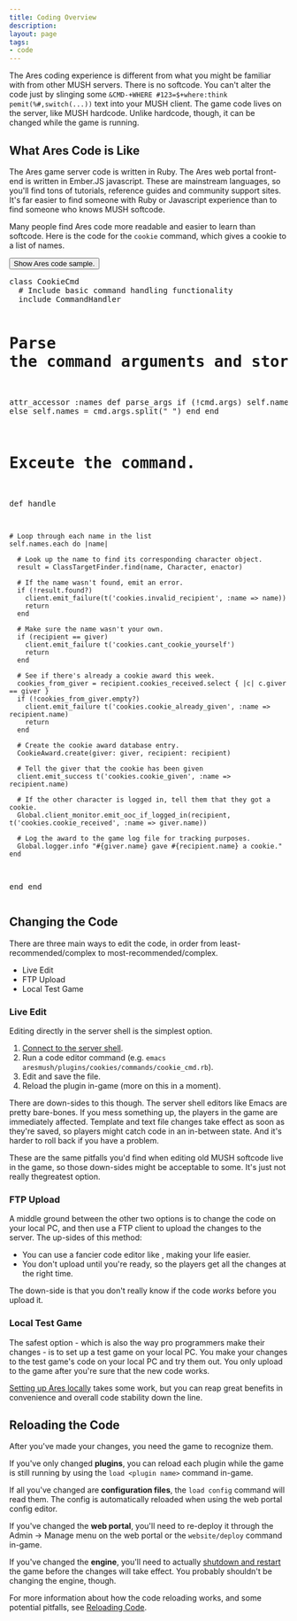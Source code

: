 ```yaml
---
title: Coding Overview
description:
layout: page
tags: 
- code
---
```


The Ares coding experience is different from what you might be familiar with from other MUSH servers.  There is no softcode.  You can't alter the code just by slinging some `&CMD-+WHERE #123=$+where:think pemit(%#,switch(...))` text into your MUSH client.  The game code lives on the server, like MUSH hardcode.  Unlike hardcode, though, it can be changed while the game is running. 


## What Ares Code is Like

The Ares game server code is written in Ruby.  The Ares web portal front-end is written in Ember.JS javascript.  These are mainstream languages, so you'll find tons of tutorials, reference guides and community support sites.  It's far easier to find someone with Ruby or Javascript experience than to find someone who knows MUSH softcode.

Many people find Ares code more readable and easier to learn than softcode.   Here is the code for the `cookie` command, which gives a cookie to a list of names.


  <button class="btn btn-primary" type="button" data-toggle="collapse" data-target="#collapseExample" aria-expanded="false" aria-controls="collapseExample">
    Show Ares code sample.
  </button>

<div class="collapse" id="collapseExample">
  <div class="card card-block">
      <pre>
class CookieCmd
  # Include basic command handling functionality
  include CommandHandler
  
  # Parse the command arguments and store them into the 'names' variable.
  attr_accessor :names
  def parse_args
    if (!cmd.args)
      self.names = []
    else
      self.names = cmd.args.split(" ")
    end
  end

  # Exceute the command.
  def handle
  
    # Loop through each name in the list
    self.names.each do |name|

      # Look up the name to find its corresponding character object.
      result = ClassTargetFinder.find(name, Character, enactor)
  
      # If the name wasn't found, emit an error.
      if (!result.found?)
        client.emit_failure(t('cookies.invalid_recipient', :name => name))
        return
      end
  
      # Make sure the name wasn't your own.
      if (recipient == giver)
        client.emit_failure t('cookies.cant_cookie_yourself')
        return
      end
    
      # See if there's already a cookie award this week.
      cookies_from_giver = recipient.cookies_received.select { |c| c.giver == giver }
      if (!cookies_from_giver.empty?)
        client.emit_failure t('cookies.cookie_already_given', :name => recipient.name)
        return
      end
    
      # Create the cookie award database entry.
      CookieAward.create(giver: giver, recipient: recipient)
    
      # Tell the giver that the cookie has been given
      client.emit_success t('cookies.cookie_given', :name => recipient.name)
  
      # If the other character is logged in, tell them that they got a cookie.
      Global.client_monitor.emit_ooc_if_logged_in(recipient,  t('cookies.cookie_received', :name => giver.name))
    
      # Log the award to the game log file for tracking purposes.
      Global.logger.info "#{giver.name} gave #{recipient.name} a cookie."
    end
  end
end
    </pre>
  </div>
</div>

 
## Changing the Code

There are three main ways to edit the code, in order from least-recommended/complex to most-recommended/complex.

* Live Edit
* FTP Upload
* Local Test Game

### Live Edit

Editing directly in the server shell is the simplest option. 

1. [Connect to the server shell](/tutorials/manage/server-shell).
2. Run a code editor command (e.g. `emacs aresmush/plugins/cookies/commands/cookie_cmd.rb`).
3. Edit and save the file.
4. Reload the plugin in-game (more on this in a moment).

There are down-sides to this though.  The server shell editors like Emacs are pretty bare-bones.  If you mess something up, the players in the game are immediately affected.  Template and text file changes take effect as soon as they're saved, so players might catch code in an in-between state.  And it's harder to roll back if you have a problem.

These are the same pitfalls you'd find when editing old MUSH softcode live in the game, so those down-sides might be acceptable to some.  It's just not really thegreatest option.

### FTP Upload

A middle ground between the other two options is to change the code on your local PC, and then use a FTP client to upload the changes to the server.  The up-sides of this method:

* You can use a fancier code editor like , making your life easier.
* You don't upload until you're ready, so the players get all the changes at the right time.

The down-side is that you don't really know if the code *works* before you upload it.

### Local Test Game

The safest option - which is also the way pro programmers make their changes - is to set up a test game on your local PC.  You make your changes to the test game's code on your local PC and try them out.  You only upload to the game after you're sure that the new code works.

[Setting up Ares locally](/tutorials/code/local-setup) takes some work, but you can reap great benefits in convenience and overall code stability down the line.

## Reloading the Code

After you've made your changes, you need the game to recognize them.

If you've only changed **plugins**, you can reload each plugin while the game is still running by using the `load <plugin name>` command in-game. 

If all you've changed are **configuration files**, the `load config` command will read them.   The config is automatically reloaded when using the web portal config editor.

If you've changed the **web portal**, you'll need to re-deploy it through the Admin -> Manage menu on the web portal or the `website/deploy` command in-game. 

If you've changed the **engine**, you'll need to actually [shutdown and restart](/tutorials/manage/shutdown) the game before the changes will take effect.   You probably shouldn't be changing the engine, though.

For more information about how the code reloading works, and some potential pitfalls, see [Reloading Code](/tutorials/code/reload).